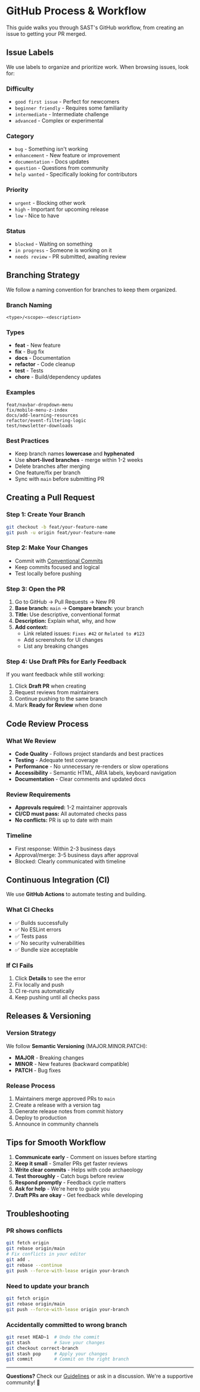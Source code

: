 # GitHub Process & Workflow

This guide walks you through SAST's GitHub workflow, from creating an issue to getting your PR merged.

## Issue Labels

We use labels to organize and prioritize work. When browsing issues, look for:

### Difficulty
- `good first issue` - Perfect for newcomers
- `beginner friendly` - Requires some familiarity
- `intermediate` - Intermediate challenge
- `advanced` - Complex or experimental

### Category
- `bug` - Something isn't working
- `enhancement` - New feature or improvement
- `documentation` - Docs updates
- `question` - Questions from community
- `help wanted` - Specifically looking for contributors

### Priority
- `urgent` - Blocking other work
- `high` - Important for upcoming release
- `low` - Nice to have

### Status
- `blocked` - Waiting on something
- `in progress` - Someone is working on it
- `needs review` - PR submitted, awaiting review

## Branching Strategy

We follow a naming convention for branches to keep them organized.

### Branch Naming

```
<type>/<scope>-<description>
```

### Types

- **feat** - New feature
- **fix** - Bug fix
- **docs** - Documentation
- **refactor** - Code cleanup
- **test** - Tests
- **chore** - Build/dependency updates

### Examples

```
feat/navbar-dropdown-menu
fix/mobile-menu-z-index
docs/add-learning-resources
refactor/event-filtering-logic
test/newsletter-downloads
```

### Best Practices

- Keep branch names **lowercase** and **hyphenated**
- Use **short-lived branches** - merge within 1-2 weeks
- Delete branches after merging
- One feature/fix per branch
- Sync with `main` before submitting PR

## Creating a Pull Request

### Step 1: Create Your Branch

```bash
git checkout -b feat/your-feature-name
git push -u origin feat/your-feature-name
```

### Step 2: Make Your Changes

- Commit with [Conventional Commits](/docs/guidelines)
- Keep commits focused and logical
- Test locally before pushing

### Step 3: Open the PR

1. Go to GitHub → Pull Requests → New PR
2. **Base branch:** `main` → **Compare branch:** your branch
3. **Title:** Use descriptive, conventional format
4. **Description:** Explain what, why, and how
5. **Add context:**
   - Link related issues: `Fixes #42` or `Related to #123`
   - Add screenshots for UI changes
   - List any breaking changes

### Step 4: Use Draft PRs for Early Feedback

If you want feedback while still working:
1. Click **Draft PR** when creating
2. Request reviews from maintainers
3. Continue pushing to the same branch
4. Mark **Ready for Review** when done

## Code Review Process

### What We Review

- **Code Quality** - Follows project standards and best practices
- **Testing** - Adequate test coverage
- **Performance** - No unnecessary re-renders or slow operations
- **Accessibility** - Semantic HTML, ARIA labels, keyboard navigation
- **Documentation** - Clear comments and updated docs

### Review Requirements

- **Approvals required:** 1-2 maintainer approvals
- **CI/CD must pass:** All automated checks pass
- **No conflicts:** PR is up to date with main

### Timeline

- First response: Within 2-3 business days
- Approval/merge: 3-5 business days after approval
- Blocked: Clearly communicated with timeline

## Continuous Integration (CI)

We use **GitHub Actions** to automate testing and building.

### What CI Checks

- ✅ Builds successfully
- ✅ No ESLint errors
- ✅ Tests pass
- ✅ No security vulnerabilities
- ✅ Bundle size acceptable

### If CI Fails

1. Click **Details** to see the error
2. Fix locally and push
3. CI re-runs automatically
4. Keep pushing until all checks pass

## Releases & Versioning

### Version Strategy

We follow **Semantic Versioning** (MAJOR.MINOR.PATCH):
- **MAJOR** - Breaking changes
- **MINOR** - New features (backward compatible)
- **PATCH** - Bug fixes

### Release Process

1. Maintainers merge approved PRs to `main`
2. Create a release with a version tag
3. Generate release notes from commit history
4. Deploy to production
5. Announce in community channels

## Tips for Smooth Workflow

1. **Communicate early** - Comment on issues before starting
2. **Keep it small** - Smaller PRs get faster reviews
3. **Write clear commits** - Helps with code archaeology
4. **Test thoroughly** - Catch bugs before review
5. **Respond promptly** - Feedback cycle matters
6. **Ask for help** - We're here to guide you
7. **Draft PRs are okay** - Get feedback while developing

## Troubleshooting

### PR shows conflicts

```bash
git fetch origin
git rebase origin/main
# Fix conflicts in your editor
git add .
git rebase --continue
git push --force-with-lease origin your-branch
```

### Need to update your branch

```bash
git fetch origin
git rebase origin/main
git push --force-with-lease origin your-branch
```

### Accidentally committed to wrong branch

```bash
git reset HEAD~1  # Undo the commit
git stash         # Save your changes
git checkout correct-branch
git stash pop     # Apply your changes
git commit        # Commit on the right branch
```

---

**Questions?** Check our [Guidelines](/docs/guidelines) or ask in a discussion. We're a supportive community! 🌟
